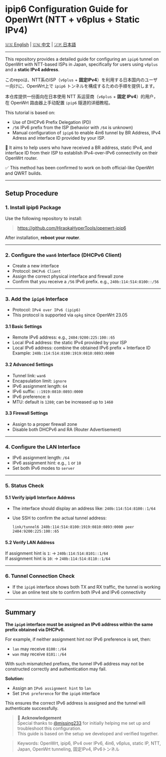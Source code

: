 # ipip6 Configuration Guide for OpenWrt (NTT + v6plus + Static IPv4)

[🇺🇸 English](./README.md) | [🇨🇳 中文](./zh_CN.md) | [🇯🇵 日本語](./ja_JP.md)

---

This repository provides a detailed guide for configuring an `ipip6` tunnel on OpenWrt with NTT-based ISPs in Japan, specifically for users using `v6plus` and a **static IPv4 address**.

このrepoは、NTT系のISP（`v6plus` + **固定IPv4**）を利用する日本国内のユーザー向けに、OpenWrt上で `ipip6` トンネルを構成するための手順を提供します。

本仓库提供一份面向在日本使用 NTT 系运营商（`v6plus` + **固定 IPv4**）的用户，在 OpenWrt 路由器上手动配置 `ipip6` 隧道的详细教程。

This tutorial is based on:

- Use of DHCPv6 Prefix Delegation (PD)
- `/56` IPv6 prefix from the ISP (behavior with `/64` is unknown)
- Manual configuration of `ipip6` to enable 4in6 tunnel by BR Address, IPv4 Adress and interface ID provided by your ISP.

📌 It aims to help users who have received a BR address, static IPv4, and interface ID from their ISP to establish IPv4-over-IPv6 connectivity on their OpenWrt router.

✅ This method has been confirmed to work on both official-like OpenWrt and QWRT builds.

---
## Setup Procedure

### 1. Install ipip6 Package

Use the following repository to install:

> https://github.com/HiraokaHyperTools/openwrt-ipip6

After installation, **reboot your router**.

---

### 2. Configure the `wan6` Interface (DHCPv6 Client)

- Create a new interface  
- Protocol: `DHCPv6 Client`  
- Assign the correct physical interface and firewall zone  
- Confirm that you receive a `/56` IPv6 prefix. e.g., `240b:114:514:8100::/56`

---

### 3. Add the `ipip6` Interface

- Protocol: `IPv4 over IPv6 (ipip6)`  
- This protocol is supported via `opkg` since OpenWrt 23.05

#### 3.1 Basic Settings

- Remote IPv6 address: e.g., `2404:9200:225:100::65`  
- Local IPv4 address: the static IPv4 provided by your ISP  
- Local IPv6 address: combine the obtained IPv6 prefix + Interface ID  
  Example: `240b:114:514:8100:1919:0810:0893:0000`

#### 3.2 Advanced Settings

- Tunnel link: `wan6`  
- Encapsulation limit: `ignore`  
- IPv6 assignment length: `64`  
- IPv6 suffix: `::1919:0810:0893:0000`  
- IPv6 preference: `0`  
- MTU: default is `1280`; can be increased up to `1460`

#### 3.3 Firewall Settings

- Assign to a proper firewall zone  
- Disable both DHCPv6 and RA (Router Advertisement)

---

### 4. Configure the LAN Interface

- IPv6 assignment length: `/64`  
- IPv6 assignment hint: e.g., `1` or `10`  
- Set both IPv6 modes to `server`

---

### 5. Status Check

#### 5.1 Verify ipip6 Interface Address

- The interface should display an address like: `240b:114:514:8100::1/64`  
- Use SSH to confirm the actual tunnel address:

  ```
  link/tunnel6 240b:114:514:8100:1919:0810:0893:0000 peer 2404:9200:225:100::65
  ```

#### 5.2 Verify LAN Address

If assignment hint is `1`: → `240b:114:514:8101::1/64`  
If assignment hint is `10`: → `240b:114:514:8110::1/64`

---

### 6. Tunnel Connection Check

- If the `ipip6` interface shows both TX and RX traffic, the tunnel is working  
- Use an online test site to confirm both IPv4 and IPv6 connectivity

---

## Summary

**The `ipip6` interface must be assigned an IPv6 address within the same prefix obtained via DHCPv6.**

For example, if neither assignment hint nor IPv6 preference is set, then:

- `lan` may receive `8100::/64`  
- `wan` may receive `8101::/64`

With such mismatched prefixes, the tunnel IPv6 address may not be constructed correctly and authentication may fail.

**Solution:**

- Assign an `IPv6 assignment hint` to `lan`  
- Set `IPv6 preference` for the `ipip6` interface

This ensures the correct IPv6 address is assigned and the tunnel will authenticate successfully.

> 🙏 **Acknowledgement**  
> Special thanks to [@missing233](https://github.com/missing233) for initially helping me set up and troubleshoot this configuration.  
> This guide is based on the setup we developed and verified together.

> Keywords: OpenWrt, ipip6, IPv4 over IPv6, 4in6, v6plus, static IP, NTT, Japan, OpenWrt tunneling, 固定IPv4, IPv6トンネル